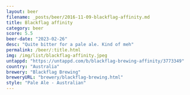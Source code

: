 ```yaml
---
layout: beer
filename: _posts/beer/2016-11-09-blackflag-affinity.md
title: Blackflag affinity
category: beer
score: 5.5
beer-date: "2023-02-26"
desc: "Quite bitter for a pale ale. Kind of meh"
permalink: /beer/:title.html
img: /img/list/blackflag-affinity.jpeg
untappd: "https://untappd.com/b/blackflag-brewing-affinity/3773349"
country: "Australia"
brewery: "Blackflag Brewing"
breweryURL: "brewery/blackflag-brewing.html"
style: "Pale Ale - Australian"
---
```

